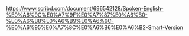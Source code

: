 https://www.scribd.com/document/696542128/Spoken-English-%E0%A6%9C%E0%A7%9F%E0%A7%87%E0%A6%B0-%E0%A6%B8%E0%A6%B9%E0%A6%9C-%E0%A6%95%E0%A7%8C%E0%A6%B6%E0%A6%B2-Smart-Version

